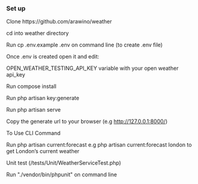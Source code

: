 <h3>Set up </h3>
Clone https://github.com/arawino/weather 

cd into weather directory 

Run cp .env.example .env  on command line (to create .env file)

Once .env is created open it and edit:

OPEN_WEATHER_TESTING_API_KEY variable with your open weather api_key 

Run compose install

Run php artisan key:generate

Run php artisan serve

Copy the generate url to your browser (e.g http://127.0.0.1:8000/)



To Use CLI Command 

Run php artisan current:forecast <cityName> 
e.g php artisan current:forecast london to get London’s current weather



Unit test (/tests/Unit/WeatherServiceTest.php)

Run "./vendor/bin/phpunit" on command line
